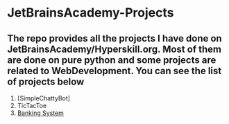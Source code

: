 # JetBrainsAcademy-Projects

## The repo provides all the projects I have done on JetBrainsAcademy/Hyperskill.org. Most of them are done on pure python and some projects are related to WebDevelopment. You can see the list of projects below

1. [SimpleChattyBot]
2. TicTacToe
3. [Banking System](https://github.com/Shahrullo/JetBrainsAcademy-Projects/tree/main/BankingSystem)
